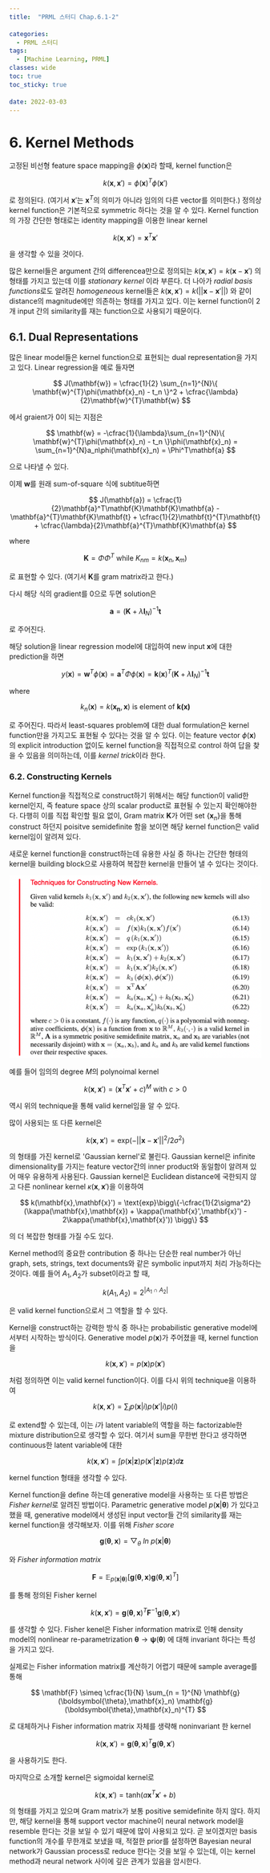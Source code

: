 ```yaml
---
title:  "PRML 스터디 Chap.6.1-2"

categories:
  - PRML 스터디
tags:
  - [Machine Learning, PRML]
classes: wide
toc: true
toc_sticky: true
 
date: 2022-03-03
---
```


# 6. Kernel Methods

고정된 비선형 feature space mapping을 $\phi(\mathbf{x})$라 할때, kernel function은

$$
k(\mathbf{x},\mathbf{x}') = \phi(\mathbf{x})^{T}\phi(\mathbf{x}')
$$

로 정의된다. (여기서 $\mathbf{x}'$는 $\mathbf{x}^T$의 의미가 아니라 임의의 다른 vector를 의미한다.) 정의상 kernel function은 기본적으로 symmetric 하다는 것을 알 수 있다. Kernel function의 가장 간단한 형태로는 identity mapping을 이용한 linear kernel

$$
k(\mathbf{x},\mathbf{x}') = \mathbf{x}^{T}\mathbf{x}'
$$

을 생각할 수 있을 것이다.

많은 kernel들은 argument 간의 differencea만으로 정의되는 
$k(\mathbf{x},\mathbf{x}') = k(\mathbf{x} - \mathbf{x}')$
의 형태를 가지고 있는데 이를 *stationary kernel* 이라 부른다. 더 나아가 *radial basis functions*로도 알려진 *homogeneous* kernel들은 
$k(\mathbf{x},\mathbf{x}') = k(||\mathbf{x} - \mathbf{x}'||)$
 와 같이 distance의 magnitude에만 의존하는 형태를 가지고 있다. 이는 kernel function이 2개 input 간의 similarity를 재는 function으로 사용되기 때문이다.

## 6.1. Dual Representations

 많은 linear model들은 kernel function으로 표현되는 dual representation을 가지고 있다. Linear regression을 예로 들자면 

 $$
J(\mathbf{w}) = \cfrac{1}{2} \sum_{n=1}^{N}\{ \mathbf{w}^{T}\phi(\mathbf{x}_n) - t_n \}^2 + \cfrac{\lambda}{2}\mathbf{w}^{T}\mathbf{w}
 $$

 에서 graient가 0이 되는 지점은

 $$
\mathbf{w} = -\cfrac{1}{\lambda}\sum_{n=1}^{N}\{ \mathbf{w}^{T}\phi(\mathbf{x}_n) - t_n \}\phi(\mathbf{x}_n) = \sum_{n=1}^{N}a_n\phi(\mathbf{x}_n) = \Phi^T\mathbf{a}
 $$

 으로 나타낼 수 있다.

 이제 $\mathbf{w}$를 원래 sum-of-square 식에 subtitue하면

 $$
J(\mathbf{a}) = \cfrac{1}{2}\mathbf{a}^T\mathbf{K}\mathbf{K}\mathbf{a} - \mathbf{a}^{T}\mathbf{K}\mathbf{t} + \cfrac{1}{2}\mathbf{t}^{T}\mathbf{t} + \cfrac{\lambda}{2}\mathbf{a}^{T}\mathbf{K}\mathbf{a}
 $$

 where 

 $$
 \mathbf{K} = \Phi\Phi^T \ \text{while} \ K_{nm} = k(\mathbf{x}_n,\mathbf{x}_m)
 $$
 
 로 표현할 수 있다. (여기서 $\mathbf{K}$를 gram matrix라고 한다.)

 다시 해당 식의 gradient를 0으로 두면 solution은

 $$
\mathbf{a} = (\mathbf{K} + \lambda \mathbf{I}_N)^{-1}\mathbf{t}
 $$

 로 주어진다.

 해당 solution을 linear regression model에 대입하여 new input $\mathbf{x}$에 대한 prediction을 하면

 $$
y(\mathbf{x}) = \mathbf{w}^{T}\phi(\mathbf{x}) = \mathbf{a}^{T}\Phi\phi(\mathbf{x}) = \mathbf{k}(\mathbf{x})^{T}(\mathbf{K} + \lambda\mathbf{I}_N)^{-1}\mathbf{t}
 $$

where

$$
k_n(\mathbf{x}) = k(\mathbf{x_n},\mathbf{x}) \ \text{is element of } \mathbf{k(\mathbf{x})}
$$

로 주어진다. 따라서 least-squares problem에 대한 dual formulation은 kernel function만을 가지고도 표현될 수 있다는 것을 알 수 있다. 이는 feature vector $\phi(\mathbf{x})$의 explicit introduction 없이도 kernel function을 직접적으로 control 하여 답을 찾을 수 있음을 의미하는데, 이를 *kernel trick*이라 한다.

### 6.2. Constructing Kernels

Kernel function을 직접적으로 construct하기 위해서는 해당 function이 valid한 kernel인지, 즉 feature space 상의 scalar product로 표현될 수 있는지 확인해야한다. 다행히 이를 직접 확인할 필요 없이, Gram matrix $\mathbf{K}$가 어떤 set $\{\mathbf{x}_n\}$을 통해 construct 하던지 poisitve semidefinite 함을 보이면 해당 kernel function은 valid kernel임이 알려져 있다.

새로운 kernel function을 construct하는데 유용한 사실 중 하나는 간단한 형태의 kernel을 building block으로 사용하여 복잡한 kernel을 만들어 낼 수 있다는 것이다.

![](/assets/img/2022-03-03-prml-스터디-chap-6-1-2/Kernel_Techniques.png)

예를 들어 임의의 degree $M$의 polynoimal kernel

$$
k(\mathbf{x},\mathbf{x}') = (\mathbf{x}^T \mathbf{x}' + c)^{M} \ \text{with} \ c > 0
$$

역시 위의 technique을 통해 valid kernel임을 알 수 있다.

많이 사용되는 또 다른 kernel은

$$
k(\mathbf{x},\mathbf{x}') = \text{exp}(-||\mathbf{x} - \mathbf{x}'||^2/2\sigma^2)
$$

의 형태를 가진 kernel로 'Gaussian kernel'로 불린다. Gaussian kernel은 infinite dimensionality를 가지는 feature vector간의 inner product와 동일함이 알려져 있어 매우 유용하게 사용된다. Gaussian kernel은 Euclidean distance에 국한되지 않고 다른 nonlinear kernel $\kappa(\mathbf{x},\mathbf{x}')$을 이용하여

$$
k(\mathbf{x},\mathbf{x}') = \text{exp}\bigg\{-\cfrac{1}{2\sigma^2}(\kappa(\mathbf{x},\mathbf{x}) + \kappa(\mathbf{x}',\mathbf{x}') - 2\kappa(\mathbf{x},\mathbf{x}')) \bigg\}
$$

의 더 복잡한 형태를 가질 수도 있다.

Kernel method의 중요한 contribution 중 하나는 단순한 real number가 아닌 graph, sets, strings, text documents와 같은 symbolic input까지 처리 가능하다는 것이다. 예를 들어 $A_1,A_2$가 subset이라고 할 때,

$$
k(A_1,A_2) = 2^{|A_1 \cap A_2|}
$$

은 valid kernel function으로서 그 역할을 할 수 있다.

Kernel을 construct하는 강력한 방식 중 하나는 probabilistic generative model에서부터 시작하는 방식이다. Generative model $p(\mathbf{x})$가 주어졌을 때, kernel function을

$$
k(\mathbf{x},\mathbf{x}') = p(\mathbf{x})p(\mathbf{x}')
$$

처럼 정의하면 이는 valid kernel function이다. 이를 다시 위의 technique을 이용하여

$$
k(\mathbf{x},\mathbf{x}') = \sum_{i}p(\mathbf{x}|i)p(\mathbf{x}'|i)p(i)
$$

로 extend할 수 있는데, 이는 $i$가 latent variable의 역할을 하는 factorizable한 mixture distribution으로 생각할 수 있다. 여기서 sum을 무한번 한다고 생각하면 continuous한 latent variable에 대한


$$
k(\mathbf{x},\mathbf{x}') = \int p(\mathbf{x}|\mathbf{z})p(\mathbf{x}'|\mathbf{z})p(\mathbf{z})d\mathbf{z}
$$

kernel function 형태을 생각할 수 있다.

Kernel function을 define 하는데 generative model을 사용하는 또 다른 방법은 *Fisher kernel*로 알려진 방법이다. Parametric generative model 
$p(\mathbf{x}|\boldsymbol{\theta})$
가 있다고 했을 때, generative model에서 생성된 input vector들 간의 similarity를 재는 kernel function을 생각해보자. 이를 위해 *Fisher score*

$$
\mathbf{g}(\boldsymbol{\theta},\mathbf{x}) = \bigtriangledown_{\theta} \ ln \ p(\mathbf{x}|\boldsymbol{\theta})
$$

와 *Fisher information matrix*

$$
\mathbf{F} = \mathbb{E}_{p(\mathbf{x}|\boldsymbol{\theta})} [\mathbf{g}(\boldsymbol{\theta},\mathbf{x})\mathbf{g}(\boldsymbol{\theta},\mathbf{x})^{T}]
$$

를 통해 정의된 Fisher kernel

$$
k(\mathbf{x},\mathbf{x}') = \mathbf{g}(\boldsymbol{\theta},\mathbf{x})^T \mathbf{F}^{-1} \mathbf{g}(\boldsymbol{\theta},\mathbf{x}')
$$

를 생각할 수 있다. Fisher kenel은 Fisher information matrix로 인해 density model의 nonlinear re-parametrization 
$\boldsymbol{\theta} \rightarrow \boldsymbol{\psi}(\boldsymbol{\theta})$
 에 대해 invariant 하다는 특성을 가지고 있다.

 실제로는 Fisher information matrix를 계산하기 어렵기 때문에 sample average를 통해

 $$
\mathbf{F} \simeq \cfrac{1}{N} \sum_{n = 1}^{N}  \mathbf{g}(\boldsymbol{\theta},\mathbf{x}_n) \mathbf{g}(\boldsymbol{\theta},\mathbf{x}_n)^{T}
 $$

 로 대체하거나 Fisher information matrix 자체를 생략해 noninvariant 한 kernel

 $$
k(\mathbf{x},\mathbf{x}') = \mathbf{g}(\boldsymbol{\theta},\mathbf{x})^{T}\mathbf{g}(\boldsymbol{\theta},\mathbf{x}')
 $$ 

 을 사용하기도 한다.

 마지막으로 소개할 kernel은 sigmoidal kernel로

 $$
k(\mathbf{x},\mathbf{x}') = \text{tanh}(a\mathbf{x}^{T}\mathbf{x}' +b)
 $$

 의 형태를 가지고 있으며 Gram matrix가 보통 positive semidefinite 하지 않다. 하지만, 해당 kernel을 통해 support vector machine이 neural network model을 resemble 한다는 것을 보일 수 있기 때문에 많이 사용되고 있다. 곧 보이겠지만 basis function의 개수를 무한개로 보냈을 때, 적절한 prior를 설정하면 Bayesian neural network가 Gaussian process로 reduce 한다는 것을 보일 수 있는데, 이는 kernel method과 neural network 사이에 깊은 관계가 있음을 암시한다. 
